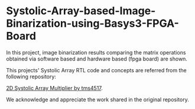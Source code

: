 # Systolic-Array-based-Image-Binarization-using-Basys3-FPGA-Board
In this project, image binarization results comparing the matrix operations obtained via software based and hardware based (fpga board) are shown.

This projects' Systolic Array RTL code and concepts are referred from the following repository:

[2D Systolic Array Multiplier by tms4517](https://github.com/tms4517/2D-Systolic-Array-Multiplier/tree/main/rtl).

We acknowledge and appreciate the work shared in the original repository.

